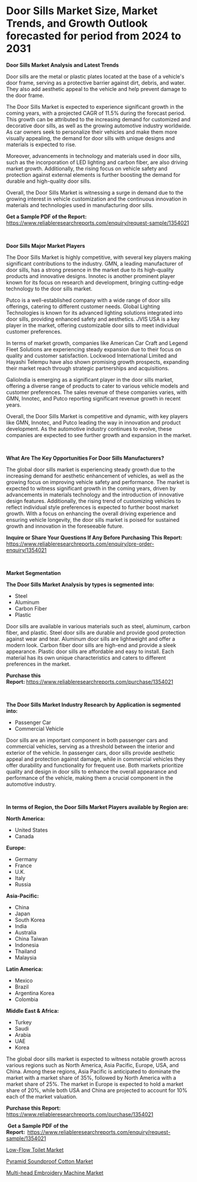 <p><h1>Door Sills Market Size, Market Trends, and Growth Outlook forecasted for period from 2024 to 2031</h1></p><p><strong>Door Sills Market Analysis and Latest Trends</strong></p>
<p><p>Door sills are the metal or plastic plates located at the base of a vehicle's door frame, serving as a protective barrier against dirt, debris, and water. They also add aesthetic appeal to the vehicle and help prevent damage to the door frame. </p><p>The Door Sills Market is expected to experience significant growth in the coming years, with a projected CAGR of 11.5% during the forecast period. This growth can be attributed to the increasing demand for customized and decorative door sills, as well as the growing automotive industry worldwide. As car owners seek to personalize their vehicles and make them more visually appealing, the demand for door sills with unique designs and materials is expected to rise.</p><p>Moreover, advancements in technology and materials used in door sills, such as the incorporation of LED lighting and carbon fiber, are also driving market growth. Additionally, the rising focus on vehicle safety and protection against external elements is further boosting the demand for durable and high-quality door sills.</p><p>Overall, the Door Sills Market is witnessing a surge in demand due to the growing interest in vehicle customization and the continuous innovation in materials and technologies used in manufacturing door sills.</p></p>
<p><strong>Get a Sample PDF of the Report:&nbsp;</strong> <a href="https://www.reliableresearchreports.com/enquiry/request-sample/1354021">https://www.reliableresearchreports.com/enquiry/request-sample/1354021</a></p>
<p>&nbsp;</p>
<p><strong>Door Sills Major Market Players</strong></p>
<p><p>The Door Sills Market is highly competitive, with several key players making significant contributions to the industry. GMN, a leading manufacturer of door sills, has a strong presence in the market due to its high-quality products and innovative designs. Innotec is another prominent player known for its focus on research and development, bringing cutting-edge technology to the door sills market.</p><p>Putco is a well-established company with a wide range of door sills offerings, catering to different customer needs. Global Lighting Technologies is known for its advanced lighting solutions integrated into door sills, providing enhanced safety and aesthetics. JVIS USA is a key player in the market, offering customizable door sills to meet individual customer preferences.</p><p>In terms of market growth, companies like American Car Craft and Legend Fleet Solutions are experiencing steady expansion due to their focus on quality and customer satisfaction. Lockwood International Limited and Hayashi Telempu have also shown promising growth prospects, expanding their market reach through strategic partnerships and acquisitions.</p><p>GalioIndia is emerging as a significant player in the door sills market, offering a diverse range of products to cater to various vehicle models and customer preferences. The sales revenue of these companies varies, with GMN, Innotec, and Putco reporting significant revenue growth in recent years.</p><p>Overall, the Door Sills Market is competitive and dynamic, with key players like GMN, Innotec, and Putco leading the way in innovation and product development. As the automotive industry continues to evolve, these companies are expected to see further growth and expansion in the market.</p></p>
<p>&nbsp;</p>
<p><strong>What Are The Key Opportunities For Door Sills Manufacturers?</strong></p>
<p><p>The global door sills market is experiencing steady growth due to the increasing demand for aesthetic enhancement of vehicles, as well as the growing focus on improving vehicle safety and performance. The market is expected to witness significant growth in the coming years, driven by advancements in materials technology and the introduction of innovative design features. Additionally, the rising trend of customizing vehicles to reflect individual style preferences is expected to further boost market growth. With a focus on enhancing the overall driving experience and ensuring vehicle longevity, the door sills market is poised for sustained growth and innovation in the foreseeable future.</p></p>
<p><strong>Inquire or Share Your Questions If Any Before Purchasing This Report:</strong> <a href="https://www.reliableresearchreports.com/enquiry/pre-order-enquiry/1354021">https://www.reliableresearchreports.com/enquiry/pre-order-enquiry/1354021</a></p>
<p>&nbsp;</p>
<p><strong>Market Segmentation</strong></p>
<p><strong>The Door Sills Market Analysis by types is segmented into:</strong></p>
<p><ul><li>Steel</li><li>Aluminum</li><li>Carbon Fiber</li><li>Plastic</li></ul></p>
<p><p>Door sills are available in various materials such as steel, aluminum, carbon fiber, and plastic. Steel door sills are durable and provide good protection against wear and tear. Aluminum door sills are lightweight and offer a modern look. Carbon fiber door sills are high-end and provide a sleek appearance. Plastic door sills are affordable and easy to install. Each material has its own unique characteristics and caters to different preferences in the market.</p></p>
<p><strong>Purchase this Report:&nbsp;</strong><a href="https://www.reliableresearchreports.com/purchase/1354021">https://www.reliableresearchreports.com/purchase/1354021</a></p>
<p>&nbsp;</p>
<p><strong>The Door Sills Market Industry Research by Application is segmented into:</strong></p>
<p><ul><li>Passenger Car</li><li>Commercial Vehicle</li></ul></p>
<p><p>Door sills are an important component in both passenger cars and commercial vehicles, serving as a threshold between the interior and exterior of the vehicle. In passenger cars, door sills provide aesthetic appeal and protection against damage, while in commercial vehicles they offer durability and functionality for frequent use. Both markets prioritize quality and design in door sills to enhance the overall appearance and performance of the vehicle, making them a crucial component in the automotive industry.</p></p>
<p>&nbsp;</p>
<p><strong>In terms of Region, the Door Sills Market Players available by Region are:</strong></p>
<p>
    <p> <strong> North America: </strong>
        <ul>
            <li>United States</li>
            <li>Canada</li>
        </ul>
        </p> 
    <p> <strong> Europe: </strong>
        <ul>
            <li>Germany</li>
            <li>France</li>
            <li>U.K.</li>
            <li>Italy</li>
            <li>Russia</li>
        </ul>
        </p> 
    <p> <strong> Asia-Pacific: </strong>
        <ul>
            <li>China</li>
            <li>Japan</li>
            <li>South Korea</li>
            <li>India</li>
            <li>Australia</li>
            <li>China Taiwan</li>
            <li>Indonesia</li>
            <li>Thailand</li>
            <li>Malaysia</li>
        </ul>
        </p> 
    <p> <strong> Latin America: </strong>
        <ul>
            <li>Mexico</li>
            <li>Brazil</li>
            <li>Argentina Korea</li>
            <li>Colombia</li>
        </ul>
        </p> 
    <p> <strong> Middle East & Africa: </strong>
        <ul>
            <li>Turkey</li>
            <li>Saudi</li>
            <li>Arabia</li>
            <li>UAE</li>
            <li>Korea</li>
        </ul>
    </p>
    </p>
<p><p>The global door sills market is expected to witness notable growth across various regions such as North America, Asia Pacific, Europe, USA, and China. Among these regions, Asia Pacific is anticipated to dominate the market with a market share of 35%, followed by North America with a market share of 25%. The market in Europe is expected to hold a market share of 20%, while both USA and China are projected to account for 10% each of the market valuation.</p></p>
<p><strong>Purchase this Report: </strong><a href="https://www.reliableresearchreports.com/purchase/1354021">https://www.reliableresearchreports.com/purchase/1354021</a></p>
<p>&nbsp;<strong>Get a Sample PDF of the Report:&nbsp;&nbsp;</strong><a href="https://www.reliableresearchreports.com/enquiry/request-sample/1354021">https://www.reliableresearchreports.com/enquiry/request-sample/1354021</a></p>
<p><strong></strong></p>
<p><p><a href="https://view.publitas.com/reportprime-1/low-flow-toilet-market-size-2023-2030-global-industrial-analysis-key-geographical-regions-market-share-top-key-players-product-types-and-forecast-research-report/">Low-Flow Toilet Market</a></p><p><a href="https://view.publitas.com/reportprime-1/pyramid-soundproof-cotton-market-size-growth-outlook-from-2023-to-2030-projecting-at-markets-trends-analysis-by-application-regional-outlook-and-revenue/">Pyramid Soundproof Cotton Market</a></p><p><a href="https://view.publitas.com/reportprime-1/multi-head-embroidery-machine-market-research-report-provides-thorough-industry-overview-which-offers-an-in-depth-analysis-of-product-trends-and-new-market-divisions/">Multi-head Embroidery Machine Market</a></p></p>